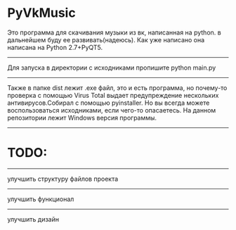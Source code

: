 # PyVkMusic
Это программа для скачивания музыки из вк, написанная на python. в дальнейшем буду ее развивать(надеюсь). Как уже написано она написана на Python 2.7+PyQT5. 
***
Для запуска в директории с исходниками пропишите python main.py
***
Также в папке dist лежит .exe файл, это и есть программа, но почему-то проверка с помощью Virus Total выдает предупреждение нескольких антивирусов.Собирал с помощью pyinstaller. Но вы всегда можете воспользоваться исходниками, если чего-то опасаетесь.  На данном репозитории лежит Windows версия программы.
***
# TODO:
***
улучшить структуру файлов проекта
***
улучшить функционал
***
улучшить дизайн
